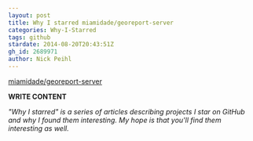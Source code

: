 ```yaml
---
layout: post
title: Why I starred miamidade/georeport-server
categories: Why-I-Starred
tags: github
stardate: 2014-08-20T20:43:51Z
gh_id: 2689971
author: Nick Peihl
---
```


[miamidade/georeport-server](https://github.com/miamidade/georeport-server)

**WRITE CONTENT**

*"Why I starred" is a series of articles describing projects I star on GitHub and why I found them interesting. My hope is that you'll find them interesting as well.*

